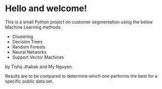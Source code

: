 # Hello and welcome!
This is a small Python project on customer segmentation using the below Machine Learning methods:
- Clustering
- Decision Trees
- Random Forests
- Neural Networks
- Support Vector Machines

by Tisha Jhabak and My Nguyen.

Results are to be compared to determine which one performs the best for a specific public data set.
